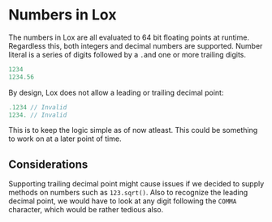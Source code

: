 # Numbers in Lox

The numbers in Lox are all evaluated to 64 bit floating points at runtime. Regardless this, both integers and decimal numbers are supported. Number literal is a series of digits followed by a `.`and one or more trailing digits.

```go
1234
1234.56
```

By design, Lox does not allow a leading or trailing decimal point:

```go
.1234 // Invalid
1234. // Invalid
```

This is to keep the logic simple as of now atleast. This could be something to work on at a later point of time.

## Considerations

Supporting trailing decimal point might cause issues if we decided to supply methods on numbers such as `123.sqrt()`. Also to recognize the leading decimal point, we would have to look at any digit following the `COMMA` character, which would be rather tedious also.